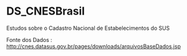 # DS_CNESBrasil
Estudos sobre o Cadastro Nacional de Estabelecimentos do SUS 

Fonte dos Dados : http://cnes.datasus.gov.br/pages/downloads/arquivosBaseDados.jsp
